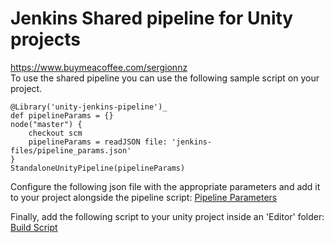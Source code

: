 # Jenkins Shared pipeline for Unity projects
https://www.buymeacoffee.com/sergionnz  
To use the shared pipeline you can use the following sample script on your project.

```
@Library('unity-jenkins-pipeline')_
def pipelineParams = {}
node("master") {
    checkout scm
    pipelineParams = readJSON file: 'jenkins-files/pipeline_params.json'
}
StandaloneUnityPipeline(pipelineParams)
```

Configure the following json file with the appropriate parameters and add it to your project alongside the pipeline script:
[Pipeline Parameters](misc/pipelineParams.json)

Finally, add the following script to your unity project inside an 'Editor' folder:
[Build Script](misc/UnityBuildScript.cs)
